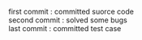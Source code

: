 first commit : committed suorce code  
second commit : solved some bugs  
last commit : committed test case  
